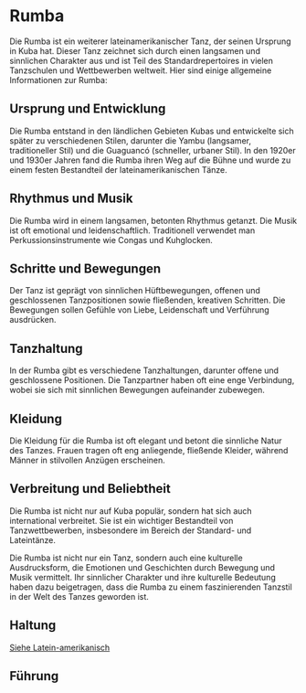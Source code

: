 # Rumba

Die Rumba ist ein weiterer lateinamerikanischer Tanz, der seinen Ursprung in Kuba hat. Dieser Tanz zeichnet sich durch einen langsamen und sinnlichen Charakter aus und ist Teil des Standardrepertoires in vielen Tanzschulen und Wettbewerben weltweit. Hier sind einige allgemeine Informationen zur Rumba:

## Ursprung und Entwicklung

Die Rumba entstand in den ländlichen Gebieten Kubas und entwickelte sich später zu verschiedenen Stilen, darunter die Yambu (langsamer, traditioneller Stil) und die Guaguancó (schneller, urbaner Stil). In den 1920er und 1930er Jahren fand die Rumba ihren Weg auf die Bühne und wurde zu einem festen Bestandteil der lateinamerikanischen Tänze.

## Rhythmus und Musik

Die Rumba wird in einem langsamen, betonten Rhythmus getanzt. Die Musik ist oft emotional und leidenschaftlich. Traditionell verwendet man Perkussionsinstrumente wie Congas und Kuhglocken.

## Schritte und Bewegungen

Der Tanz ist geprägt von sinnlichen Hüftbewegungen, offenen und geschlossenen Tanzpositionen sowie fließenden, kreativen Schritten. Die Bewegungen sollen Gefühle von Liebe, Leidenschaft und Verführung ausdrücken.

## Tanzhaltung

In der Rumba gibt es verschiedene Tanzhaltungen, darunter offene und geschlossene Positionen. Die Tanzpartner haben oft eine enge Verbindung, wobei sie sich mit sinnlichen Bewegungen aufeinander zubewegen.

## Kleidung

Die Kleidung für die Rumba ist oft elegant und betont die sinnliche Natur des Tanzes. Frauen tragen oft eng anliegende, fließende Kleider, während Männer in stilvollen Anzügen erscheinen.

## Verbreitung und Beliebtheit

Die Rumba ist nicht nur auf Kuba populär, sondern hat sich auch international verbreitet. Sie ist ein wichtiger Bestandteil von Tanzwettbewerben, insbesondere im Bereich der Standard- und Lateintänze.

Die Rumba ist nicht nur ein Tanz, sondern auch eine kulturelle Ausdrucksform, die Emotionen und Geschichten durch Bewegung und Musik vermittelt. Ihr sinnlicher Charakter und ihre kulturelle Bedeutung haben dazu beigetragen, dass die Rumba zu einem faszinierenden Tanzstil in der Welt des Tanzes geworden ist.

## Haltung

[Siehe Latein-amerikanisch](../index.md#haltung)

## Führung

